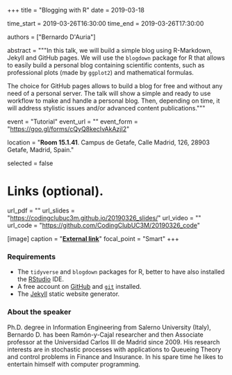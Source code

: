 +++
title = "Blogging with R"
date = 2019-03-18

time_start = 2019-03-26T16:30:00
time_end = 2019-03-26T17:30:00

authors = ["Bernardo D'Auria"]

abstract = """In this talk, we will build a simple blog using R-Markdown, Jekyll and GitHub pages. We will use the `blogdown` package for R that allows to easily build a personal blog containing scientific contents, such as professional plots (made by `ggplot2`) and mathematical formulas.

The choice for GitHub pages allows to build a blog for free and without any need of a personal server. The talk will show a simple and ready to use workflow to make and handle a personal blog. Then, depending on time, it will address stylistic issues and/or advanced content publications."""

event = "Tutorial"
event_url = ""
event_form = "https://goo.gl/forms/cQyQ8kecIvAkAzjI2"

location = "**Room 15.1.41**. Campus de Getafe, Calle Madrid, 126, 28903 Getafe, Madrid, Spain."

selected = false

# Links (optional).
url_pdf = ""
url_slides = "https://codingclubuc3m.github.io/20190326_slides/"
url_video = ""
url_code = "https://github.com/CodingClubUC3M/20190326_code"

[image]
  caption = "[**External link**](http://portal.uc3m.es/portal/page/portal/dpto_estadistica/personal/bernardo_d_auria)"
  focal_point = "Smart" 
+++

### Requirements

- The `tidyverse` and `blogdown` packages for R, better to have also installed the [RStudio](https://www.rstudio.com/) IDE.
- A free account on [GitHub](https://github.com/) and [`git`](https://git-scm.com/downloads) installed.
- The [Jekyll](https://jekyllrb.com/docs/installation/) static website generator.

### About the speaker

Ph.D. degree in Information Engineering from Salerno University (Italy), Bernardo D. has been Ramón-y-Cajal researcher and then Associate professor at the Universidad Carlos III de Madrid since 2009. His research interests are in stochastic processes with applications to Queueing Theory and control problems in Finance and Insurance. In his spare time he likes to entertain himself with computer programming.
